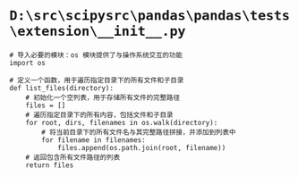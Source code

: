 # `D:\src\scipysrc\pandas\pandas\tests\extension\__init__.py`

```
# 导入必要的模块：os 模块提供了与操作系统交互的功能
import os

# 定义一个函数，用于遍历指定目录下的所有文件和子目录
def list_files(directory):
    # 初始化一个空列表，用于存储所有文件的完整路径
    files = []
    # 遍历指定目录下的所有内容，包括文件和子目录
    for root, dirs, filenames in os.walk(directory):
        # 将当前目录下的所有文件名与其完整路径拼接，并添加到列表中
        for filename in filenames:
            files.append(os.path.join(root, filename))
    # 返回包含所有文件路径的列表
    return files
```